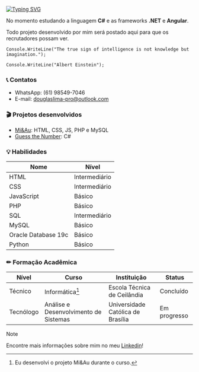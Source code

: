 <!--Efeito de type writing: "Douglas Souza de Lima"-->
[![Typing SVG](https://readme-typing-svg.herokuapp.com?font=-apple-system&weight=600&size=32&pause=1000&color=F7F7F7&width=435&lines=Douglas+Souza+de+Lima)](#)

No momento estudando a linguagem **C#** e as frameworks **.NET** e **Angular**.

Todo projeto desenvolvido por mim será postado aqui para que os recrutadores possam ver.

```
Console.WriteLine("The true sign of intelligence is not knowledge but imagination.");

Console.WriteLine("Albert Einstein");
```

### 📞 Contatos
- WhatsApp: (61) 98549-7046
- E-mail: [douglaslima-pro@outlook.com](mailto:douglaslima-pro@outlook.com)

### 🎬 Projetos desenvolvidos
- [Mi&Au](https://github.com/douglaslima-pro/Mi-Au/): HTML, CSS, JS, PHP e MySQL
- [Guess the Number](https://github.com/douglaslima-pro/guess-the-number): C#

### 💡 Habilidades
|Nome|Nível|
|-|-|
|HTML|Intermediário|
|CSS|Intermediário|
|JavaScript|Básico|
|PHP|Básico|
|SQL|Intermediário|
|MySQL|Básico|
|Oracle Database 19c|Básico|
|Python|Básico|

### ✏ Formação Acadêmica

|Nível|Curso|Instituição|Status|
|-|-|-|-|
|Técnico|Informática[^1]|Escola Técnica de Ceilândia|Concluído|
|Tecnólogo|Análise e Desenvolvimento de Sistemas|Universidade Católica de Brasília|Em progresso|

[^1]: Eu desenvolvi o projeto Mi&Au durante o curso.

> [!NOTE]
> Encontre mais informações sobre mim no meu [Linkedin](https://linkedin.com/in/douglaslima-pro/)!
